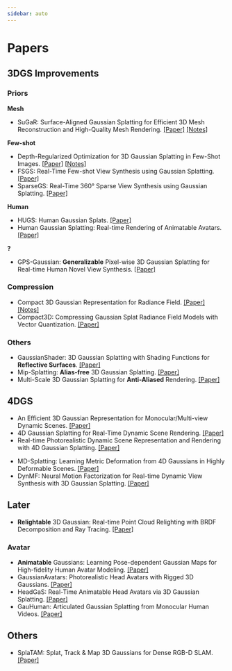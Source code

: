 ```yaml
---
sidebar: auto
---
```


# Papers

## 3DGS Improvements

### Priors

**Mesh**

- SuGaR: Surface-Aligned Gaussian Splatting for Efficient 3D Mesh Reconstruction and High-Quality Mesh Rendering. [[Paper]](https://arxiv.org/abs/2311.12775) [[Notes]](./20231121-sugar.md)

**Few-shot**

- Depth-Regularized Optimization for 3D Gaussian Splatting in Few-Shot Images. [[Paper]](https://arxiv.org/abs/2311.13398) [[Notes]](./20231122-depth-reg-3dgs-few-shot.md)
- FSGS: Real-Time Few-shot View Synthesis using Gaussian Splatting. [[Paper]](https://arxiv.org/abs/2312.00451)
- SparseGS: Real-Time 360° Sparse View Synthesis using Gaussian Splatting. [[Paper]](https://arxiv.org/abs/2312.00206)

**Human**

- HUGS: Human Gaussian Splats. [[Paper]](https://arxiv.org/abs/2311.17910)
- Human Gaussian Splatting: Real-time Rendering of Animatable Avatars. [[Paper]](https://arxiv.org/abs/2311.17113)

**?**

- GPS-Gaussian: **Generalizable** Pixel-wise 3D Gaussian Splatting for Real-time Human Novel View Synthesis. [[Paper]](https://arxiv.org/abs/2312.02155)

### Compression

- Compact 3D Gaussian Representation for Radiance Field. [[Paper]](https://arxiv.org/abs/2311.13681) [[Notes]](./20231122-compact-3dgs.md)
- Compact3D: Compressing Gaussian Splat Radiance Field Models with Vector Quantization. [[Paper]](https://arxiv.org/abs/2311.18159)

### Others

- GaussianShader: 3D Gaussian Splatting with Shading Functions for **Reflective Surfaces**. [[Paper]](https://arxiv.org/abs/2311.17977)
- Mip-Splatting: **Alias-free** 3D Gaussian Splatting. [[Paper]](https://arxiv.org/abs/2311.16493)
- Multi-Scale 3D Gaussian Splatting for **Anti-Aliased** Rendering. [[Paper]](https://arxiv.org/abs/2311.17089)

## 4DGS

- An Efficient 3D Gaussian Representation for Monocular/Multi-view Dynamic Scenes. [[Paper]](https://arxiv.org/abs/2311.12897)
- 4D Gaussian Splatting for Real-Time Dynamic Scene Rendering. [[Paper]](https://arxiv.org/abs/2310.08528)
- Real-time Photorealistic Dynamic Scene Representation and Rendering with 4D Gaussian Splatting. [[Paper]](https://arxiv.org/abs/2310.10642)

<!--  -->

- MD-Splatting: Learning Metric Deformation from 4D Gaussians in Highly Deformable Scenes. [[Paper]](https://arxiv.org/abs/2312.00583)
- DynMF: Neural Motion Factorization for Real-time Dynamic View Synthesis with 3D Gaussian Splatting. [[Paper]](https://arxiv.org/abs/2312.00112)

## Later

- **Relightable** 3D Gaussian: Real-time Point Cloud Relighting with BRDF Decomposition and Ray Tracing. [[Paper]](https://arxiv.org/abs/2311.16043)

### Avatar

- **Animatable** Gaussians: Learning Pose-dependent Gaussian Maps for High-fidelity Human Avatar Modeling. [[Paper]](https://arxiv.org/abs/2311.16096)
- GaussianAvatars: Photorealistic Head Avatars with Rigged 3D Gaussians. [[Paper]](https://arxiv.org/abs/2312.02069)
- HeadGaS: Real-Time Animatable Head Avatars via 3D Gaussian Splatting. [[Paper]](https://arxiv.org/abs/2312.02902)
- GauHuman: Articulated Gaussian Splatting from Monocular Human Videos. [[Paper]](https://arxiv.org/abs/2312.02973)

## Others

- SplaTAM: Splat, Track & Map 3D Gaussians for Dense RGB-D SLAM. [[Paper]](https://arxiv.org/abs/2312.02126)
